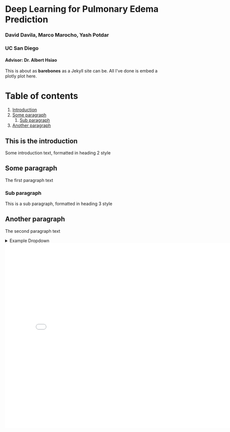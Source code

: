 # Deep Learning for Pulmonary Edema Prediction

### David Davila, Marco Marocho, Yash Potdar
### UC San Diego 
#### Advisor: Dr. Albert Hsiao 

This is about as **barebones** as a Jekyll site can be. All I've done is embed a plotly plot here.


# Table of contents
1. [Introduction](#introduction)
2. [Some paragraph](#paragraph1)
    1. [Sub paragraph](#subparagraph1)
3. [Another paragraph](#paragraph2)

## This is the introduction <a name="introduction"></a>
Some introduction text, formatted in heading 2 style

## Some paragraph <a name="paragraph1"></a>
The first paragraph text

### Sub paragraph <a name="subparagraph1"></a>
This is a sub paragraph, formatted in heading 3 style

## Another paragraph <a name="paragraph2"></a>
The second paragraph text

<details>
<summary>Example Dropdown</summary>
<br>
Add technical details here.
</details>

<iframe src="assets/example-map.html" width=800 height=600 frameBorder=0></iframe>
